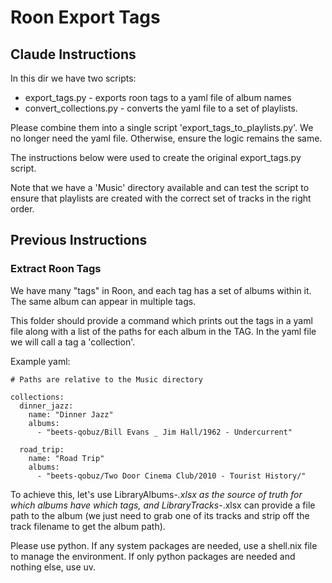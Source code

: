 # Roon Export Tags

## Claude Instructions

In this dir we have two scripts:

- export_tags.py - exports roon tags to a yaml file of album names
- convert_collections.py - converts the yaml file to a set of playlists.

Please combine them into a single script 'export_tags_to_playlists.py'. We no longer need the yaml file. Otherwise, ensure the logic remains the same.

The instructions below were used to create the original export_tags.py script.

Note that we have a 'Music' directory available and can test the script to ensure that playlists are created with the correct set of tracks in the right order.

## Previous Instructions

### Extract Roon Tags

We have many "tags" in Roon, and each tag has a set of albums within it. The same album can appear in multiple tags.

This folder should provide a command which prints out the tags in a yaml file along with a list of the paths for each album in the TAG. In the yaml file we will call a tag a 'collection'.

Example yaml:

```
# Paths are relative to the Music directory

collections:
  dinner_jazz:
    name: "Dinner Jazz"
    albums:
      - "beets-qobuz/Bill Evans _ Jim Hall/1962 - Undercurrent"

  road_trip:
    name: "Road Trip"
    albums:
      - "beets-qobuz/Two Door Cinema Club/2010 - Tourist History/"
```

To achieve this, let's use LibraryAlbums-*.xlsx as the source of truth for which albums have which tags, and LibraryTracks-*.xlsx can provide a file path to the album (we just need to grab one of its tracks and strip off the track filename to get the album path).

Please use python. If any system packages are needed, use a shell.nix file to manage the environment. If only python packages are needed and nothing else, use uv.
